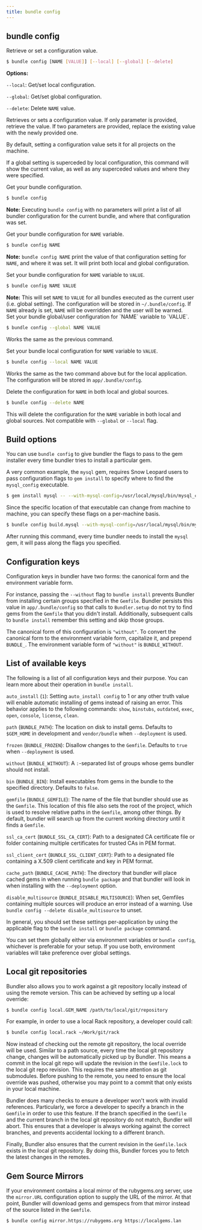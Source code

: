 ```yaml
---
title: bundle config
---
```


## bundle config

Retrieve or set a configuration value.

``` bash
$ bundle config [NAME [VALUE]] [--local] [--global] [--delete]
```

**Options:**

`--local`: Get/set local configuration.

`--global`: Get/set global configuration.

`--delete`: Delete `NAME` value.

Retrieves or sets a configuration value. If only parameter is provided, retrieve
the value. If two parameters are provided, replace the existing value with the newly provided one.

By default, setting a configuration value sets it for all projects on the machine.

If a global setting is superceded by local configuration, this command will show
the current value, as well as any superceded values and where they were specified.

Get your bundle configuration.

``` bash
$ bundle config
```

<aside class="notes">
<b>Note:</b> Executing <code>bundle config</code> with no parameters will print a list of all bundler 
configuration for the current bundle, and where that configuration was set.
</aside>

Get your bundle configuration for `NAME` variable.

``` bash
$ bundle config NAME
```

<aside class=notes>
<b>Note:</b> <code>bundle config NAME</code> print the value of that configuration 
setting for <code>NAME</code>, and  where it was  set. It will print both local and global configuration.
</aside>

Set your bundle configuration for `NAME` variable to `VALUE`.

``` bash
$ bundle config NAME VALUE
```
<aside class="notes">
<b>Note:</b> This will set <code>NAME</code> to <code>VALUE</code> for all bundles executed as the current user (i.e. 
global setting). The configuration will be stored in  <code>~/.bundle/config</code>. If <code>NAME</code> 
 already is set, <code>NAME</code> will be overridden and the user will be warned.
</aside>
Set your bundle global/user configuration for `NAME` variable to `VALUE`.

``` bash
$ bundle config --global NAME VALUE
```

<aside class="notes">
Works the same as the previous command.
</aside>

Set your bundle local configuration for `NAME` variable to `VALUE`.
    
``` bash
$ bundle config --local NAME VALUE
```

Works the same as the two command above but for the local application. The configuration
will be stored in `app/.bundle/config`.

Delete the configuration for `NAME` in both local and global sources.

``` bash
$ bundle config --delete NAME
```

This will delete the configuration for the `NAME` variable in both local and global
sources. Not compatible with `--global` or `--local` flag.

## Build options

You can use `bundle config` to give bundler the flags to pass to the gem installer
every time bundler tries to install a particular gem.

A very common example, the `mysql` gem, requires Snow Leopard users to pass configuration
flags to `gem install` to specify where to find the `mysql_config` executable.

``` bash
$ gem install mysql -- --with-mysql-config=/usr/local/mysql/bin/mysql_config
```

Since the specific location of that executable can change from machine to machine,
you can specify these flags on a per-machine basis.

``` bash
$ bundle config build.mysql --with-mysql-config=/usr/local/mysql/bin/mysql_config
```

After running this command, every time bundler needs to install the `mysql` gem,
it will pass along the flags you specified.

## Configuration keys

Configuration keys in bundler have two forms: the canonical form and the environment
variable form.

For instance, passing the `--without` flag to `bundle install` prevents Bundler
from installing certain groups specified in the `Gemfile`. Bundler persists this
value in `app/.bundle/config` so that calls to `Bundler.setup` do not try to find
gems from the `Gemfile` that you didn't install. Additionally, subsequent calls to
`bundle install` remember this setting and skip those groups.

The canonical form of this configuration is `"without"`. To convert the canonical 
form to the environment variable form, capitalize it, and prepend `BUNDLE_`. 
The environment variable form of `"without"` is `BUNDLE_WITHOUT`.

## List of available keys

The following is a list of all configuration keys and their purpose. You can 
learn more about their operation in `bundle install`.

`auto_install` (`1`): Setting `auto_install config` to 1 or any other truth value
will enable automatic installing of gems instead of raising an error. This 
behavior applies to the following commands: `show`, `binstubs`, `outdated`, `exec`, `open`, `console`, `license`, `clean`.

`path` (`BUNDLE_PATH`): The location on disk to install gems. Defaults to `$GEM_HOME` 
in development and `vendor/bundle` when `--deployment` is used.

`frozen` (`BUNDLE_FROZEN`): Disallow changes to the `Gemfile`. Defaults to `true`
when `--deployment` is used.

`without` (`BUNDLE_WITHOUT`): A `:`-separated list of groups whose gems bundler 
should not install.

`bin` (`BUNDLE_BIN`): Install executables from gems in the bundle to the specified 
directory. Defaults to `false`.

`gemfile` (`BUNDLE_GEMFILE`): The name of the file that bundler should use as the 
`Gemfile`. This location of this file also sets the root of the project, which 
is used to resolve relative paths in the `Gemfile`, among other things. By default, 
bundler will search up from the current working directory until it finds a `Gemfile`.

`ssl_ca_cert` (`BUNDLE_SSL_CA_CERT`): Path to a designated CA certificate file 
or folder containing multiple certificates for trusted CAs in PEM format.

`ssl_client_cert` (`BUNDLE_SSL_CLIENT_CERT`): Path to a designated file containing 
a X.509 client certificate and key in PEM format.

`cache_path` (`BUNDLE_CACHE_PATH`): The directory that bundler will place cached 
gems in when running `bundle package` and that bundler will look in when 
installing with the `--deployment` option.

`disable_multisource` (`BUNDLE_DISABLE_MULTISOURCE`): When set, Gemfiles containing 
multiple sources will produce an error instead of a warning. Use `bundle config --delete disable_multisource` to unset.

In general, you should set these settings per-application by using the applicable 
flag to the `bundle install` or `bundle package` command.

You can set them globally either via environment variables or `bundle config`, 
whichever is preferable for your setup. If you use both, environment variables will take preference over global settings.

## Local git repositories

Bundler also allows you to work against a git repository locally instead of 
using the remote version. This can be achieved by setting up a local override:

``` bash
$ bundle config local.GEM_NAME /path/to/local/git/repository
```

For example, in order to use a local Rack repository, a developer could call:

``` bash
$ bundle config local.rack ~/Work/git/rack
```

Now instead of checking out the remote git repository, the local override will 
be used. Similar to a path source, every time the local git repository change, 
changes will be automatically picked up by Bundler. This means a commit in the 
local git repo will update the revision in the `Gemfile.lock` to the local git 
repo revision. This requires the same attention as git submodules. Before pushing 
to the remote, you need to ensure the local override was pushed, otherwise you 
may point to a commit that only exists in your local machine.

Bundler does many checks to ensure a developer won't work with invalid references. 
Particularly, we force a developer to specify a branch in the `Gemfile` in order 
to use this feature. If the branch specified in the `Gemfile` and the current 
branch in the local git repository do not match, Bundler will abort. This ensures 
that a developer is always working against the correct branches, and prevents 
accidental locking to a different branch.

Finally, Bundler also ensures that the current revision in the `Gemfile.lock` 
exists in the local git repository. By doing this, Bundler forces you to fetch 
the latest changes in the remotes.

## Gem Source Mirrors

If your environment contains a local mirror of the rubygems.org server, use the 
`mirror.URL` configuration option to supply the URL of the mirror. At that point,
Bundler will download gems and gemspecs from that mirror instead of the source listed in the `Gemfile`.

``` bash
$ bundle config mirror.https://rubygems.org https://localgems.lan
```

